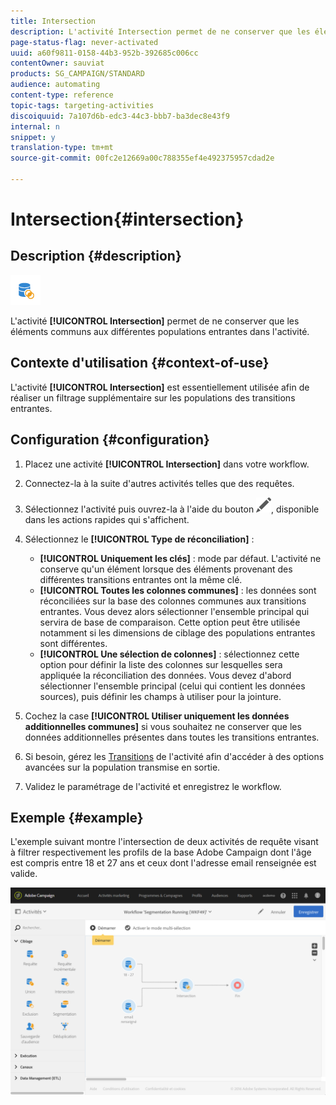 ```yaml
---
title: Intersection
description: L'activité Intersection permet de ne conserver que les éléments communs aux différentes populations entrantes dans l'activité.
page-status-flag: never-activated
uuid: a60f9811-0158-44b3-952b-392685c006cc
contentOwner: sauviat
products: SG_CAMPAIGN/STANDARD
audience: automating
content-type: reference
topic-tags: targeting-activities
discoiquuid: 7a107d6b-edc3-44c3-bbb7-ba3dec8e43f9
internal: n
snippet: y
translation-type: tm+mt
source-git-commit: 00fc2e12669a00c788355ef4e492375957cdad2e

---
```



# Intersection{#intersection}

## Description {#description}

![](assets/intersection.png)

L'activité **[!UICONTROL Intersection]** permet de ne conserver que les éléments communs aux différentes populations entrantes dans l'activité.

## Contexte d'utilisation {#context-of-use}

L'activité **[!UICONTROL Intersection]** est essentiellement utilisée afin de réaliser un filtrage supplémentaire sur les populations des transitions entrantes.

## Configuration {#configuration}

1. Placez une activité **[!UICONTROL Intersection]** dans votre workflow.
1. Connectez-la à la suite d'autres activités telles que des requêtes.
1. Sélectionnez l'activité puis ouvrez-la à l'aide du bouton ![](assets/edit_darkgrey-24px.png), disponible dans les actions rapides qui s'affichent.
1. Sélectionnez le **[!UICONTROL Type de réconciliation]** :

   * **[!UICONTROL Uniquement les clés]** : mode par défaut. L'activité ne conserve qu'un élément lorsque des éléments provenant des différentes transitions entrantes ont la même clé.
   * **[!UICONTROL Toutes les colonnes communes]** : les données sont réconciliées sur la base des colonnes communes aux transitions entrantes. Vous devez alors sélectionner l'ensemble principal qui servira de base de comparaison. Cette option peut être utilisée notamment si les dimensions de ciblage des populations entrantes sont différentes.
   * **[!UICONTROL Une sélection de colonnes]** : sélectionnez cette option pour définir la liste des colonnes sur lesquelles sera appliquée la réconciliation des données. Vous devez d'abord sélectionner l'ensemble principal (celui qui contient les données sources), puis définir les champs à utiliser pour la jointure.

1. Cochez la case **[!UICONTROL Utiliser uniquement les données additionnelles communes]** si vous souhaitez ne conserver que les données additionnelles présentes dans toutes les transitions entrantes.
1. Si besoin, gérez les [Transitions](../../automating/using/executing-a-workflow.md#managing-an-activity-s-outbound-transitions) de l'activité afin d'accéder à des options avancées sur la population transmise en sortie.
1. Validez le paramétrage de l'activité et enregistrez le workflow.

## Exemple {#example}

L'exemple suivant montre l'intersection de deux activités de requête visant à filtrer respectivement les profils de la base Adobe Campaign dont l'âge est compris entre 18 et 27 ans et ceux dont l'adresse email renseignée est valide.

![](assets/wkf_intersection_example.png)

